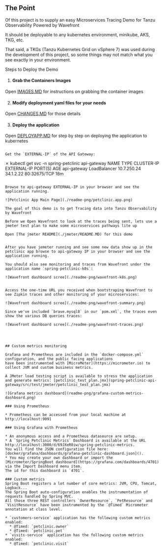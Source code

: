 ## The Point

Of this project is to supply an easy Microservices Tracing Demo for Tanzu Observability Powered by Wavefront

It should be deployable to any kubernetes environment, minikube, AKS, TKG, etc.

That said, a TKGs (Tanzu Kubernetes Grid on vSphere 7) was used during the development of this project, so some things may not match what you see exactly in your environment.

Steps to Deploy the Demo

1. #### Grab the Containers Images ####

Open [IMAGES.MD](./IMAGES.MD) for instructions on grabbing the container images

2. #### Modify deployment yaml files for your needs ####

Open [CHANGES.MD](./CHANGES.MD) for those details


3. #### Deploy the application ####

Open [DEPLOYAPP.MD](./DEPLOYAPP.MD) for step by step on deploying the application to kubernetes



```

Get the `EXTERNAL-IP` of the API Gateway:

```
✗ kubectl get svc -n spring-petclinic api-gateway 
NAME          TYPE           CLUSTER-IP    EXTERNAL-IP      PORT(S)        AGE
api-gateway   LoadBalancer   10.7.250.24   34.1.2.22   80:32675/TCP   18m
```

Browse to api-gateway EXTERNAL-IP in your browser and see the application running.

![Petclinic App Main Page](./readme-png/petclinic.app.png)

The goal of this demo is to get Tracing data into Tanzu Observability by Wavefront

Before we Open Wavefront to look at the traces being sent, lets use a jmeter test plan to make some microservices pathways lite up

Open [The jmeter README](./jmeter/README.MD) for this demo


After you have jemeter running and see some new data show up in the petclinic app browse to api-gateway IP in your browser and see the application running.

You should also see monitoring and traces from Wavefront under the application name `spring-petclinic-k8s`:

![Wavefront dashboard scree](./readme-png/wavefront-k8s.png)


Access the one-time URL you received when bootstraping Wavefront to see Zipkin traces and other monitoring of your microservices:

![Wavefront dashboard scree](./readme-png/wavefront-summary.png)

Since we've included `brave.mysql8` in our `pom.xml`, the traces even show the various DB queries traces:

![Wavefront dashboard scree](./readme-png/wavefront-traces.png)




## Custom metrics monitoring

Grafana and Prometheus are included in the `docker-compose.yml` configuration, and the public facing applications
have been instrumented with [MicroMeter](https://micrometer.io) to collect JVM and custom business metrics.

A JMeter load testing script is available to stress the application and generate metrics: [petclinic_test_plan.jmx](spring-petclinic-api-gateway/src/test/jmeter/petclinic_test_plan.jmx)

![Grafana metrics dashboard](readme-png/grafana-custom-metrics-dashboard.png)

### Using Prometheus

* Prometheus can be accessed from your local machine at http://localhost:9091

### Using Grafana with Prometheus

* An anonymous access and a Prometheus datasource are setup.
* A `Spring Petclinic Metrics` Dashboard is available at the URL http://localhost:3000/d/69JXeR0iw/spring-petclinic-metrics.
You will find the JSON configuration file here: [docker/grafana/dashboards/grafana-petclinic-dashboard.json]().
* You may create your own dashboard or import the [Micrometer/SpringBoot dashboard](https://grafana.com/dashboards/4701) via the Import Dashboard menu item.
The id for this dashboard is `4701`.

### Custom metrics
Spring Boot registers a lot number of core metrics: JVM, CPU, Tomcat, Logback... 
The Spring Boot auto-configuration enables the instrumentation of requests handled by Spring MVC.
All those three REST controllers `OwnerResource`, `PetResource` and `VisitResource` have been instrumented by the `@Timed` Micrometer annotation at class level.

* `customers-service` application has the following custom metrics enabled:
  * @Timed: `petclinic.owner`
  * @Timed: `petclinic.pet`
* `visits-service` application has the following custom metrics enabled:
  * @Timed: `petclinic.visit`
